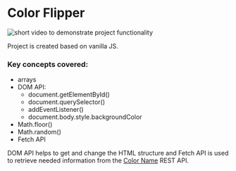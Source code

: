 <h1>Color Flipper</h1>
<img src="https://media.giphy.com/media/v1.Y2lkPTc5MGI3NjExNjNkOWcwYnNkeXNxeXlnM2U2Ynl1eDRtbDlqZ3lrZ3dlaHM4ZXVobyZlcD12MV9pbnRlcm5hbF9naWZfYnlfaWQmY3Q9Zw/w5DWTpy5DJ2N0usZw9/source.gif" alt="short video to demonstrate project functionality" />
<p>Project is created based on vanilla JS.</p>

<h3>Key concepts covered:</h3>
<ul>
  <li>arrays</li>
  <li>
    <span>DOM API:</span>
    <ul>
      <li>document.getElementById()</li>
      <li>document.querySelector()</li>
      <li>addEventListener()</li>
      <li>document.body.style.backgroundColor</li>
    </ul>
  </li>
  <li>Math.floor()</li>
  <li>Math.random()</li>
  <li>Fetch API</li>
</ul>

<p>DOM API helps to get and change the HTML structure and Fetch API is used to retrieve needed information from the <a href="https://github.com/meodai/color-name-api?tab=readme-ov-file">Color Name</a> REST API.</p>
